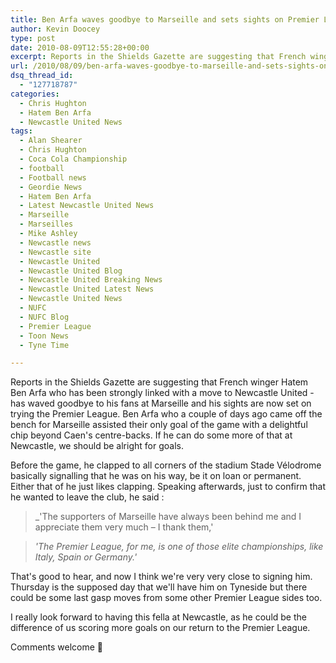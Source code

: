 ```yaml
---
title: Ben Arfa waves goodbye to Marseille and sets sights on Premier League
author: Kevin Doocey
type: post
date: 2010-08-09T12:55:28+00:00
excerpt: Reports in the Shields Gazette are suggesting that French winger Hatem Ben Arfa who has been strongly linked with a move to Newcastle United..
url: /2010/08/09/ben-arfa-waves-goodbye-to-marseille-and-sets-sights-on-premier-league/
dsq_thread_id:
  - "127718787"
categories:
  - Chris Hughton
  - Hatem Ben Arfa
  - Newcastle United News
tags:
  - Alan Shearer
  - Chris Hughton
  - Coca Cola Championship
  - football
  - Football news
  - Geordie News
  - Hatem Ben Arfa
  - Latest Newcastle United News
  - Marseille
  - Marseilles
  - Mike Ashley
  - Newcastle news
  - Newcastle site
  - Newcastle United
  - Newcastle United Blog
  - Newcastle United Breaking News
  - Newcastle United Latest News
  - Newcastle United News
  - NUFC
  - NUFC Blog
  - Premier League
  - Toon News
  - Tyne Time

---
```

Reports in the Shields Gazette are suggesting that French winger Hatem Ben Arfa who has been strongly linked with a move to Newcastle United - has waved goodbye to his fans at Marseille and his sights are now set on trying the Premier League. Ben Arfa who a couple of days ago came off the bench for Marseille assisted their only goal of the game with a delightful chip beyond  Caen's centre-backs. If he can do some more of that at Newcastle, we should be alright for goals.

Before the game, he clapped to all corners of the stadium Stade Vélodrome basically signalling that he was on his way, be it on loan or permanent. Either that of he just likes clapping. Speaking afterwards, just to confirm that he wanted to leave the club, he said :

> _'The supporters of Marseille have always been behind me and I appreciate them very much – I thank them,'

> _'The Premier League, for me, is one of those elite championships, like Italy, Spain or Germany.'_

That's good to hear, and now I think we're very very close to signing him. Thursday is the supposed day that we'll have him on Tyneside but there could be some last gasp moves from some other Premier League sides too.

I really look forward to having this fella at Newcastle, as he could be the difference of us scoring more goals on our return to the Premier League.

Comments welcome 🙂
